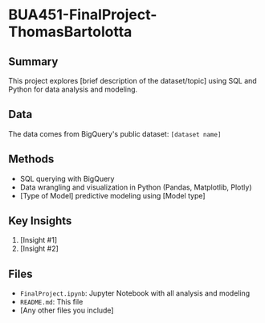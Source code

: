 # BUA451-FinalProject-ThomasBartolotta

## Summary
This project explores [brief description of the dataset/topic] using SQL and Python for data analysis and modeling.

##  Data
The data comes from BigQuery's public dataset: `[dataset name]`

##  Methods
- SQL querying with BigQuery
- Data wrangling and visualization in Python (Pandas, Matplotlib, Plotly)
- [Type of Model] predictive modeling using [Model type]

##  Key Insights
1. [Insight #1]
2. [Insight #2]

##  Files
- `FinalProject.ipynb`: Jupyter Notebook with all analysis and modeling
- `README.md`: This file
- [Any other files you include]

